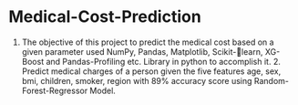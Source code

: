 # Medical-Cost-Prediction
1. The objective of this project to predict the medical cost based on a given parameter used NumPy, Pandas, Matplotlib, Scikit-learn, XG-Boost and Pandas-Profiling etc. Library in python to accomplish it. 2. Predict medical charges of a person given the five features age, sex, bmi, children, smoker, region with 89% accuracy score using Random-Forest-Regressor Model.
